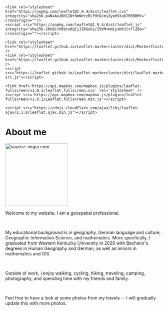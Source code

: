 <html lang="en-US">

<head>
    <meta charset='utf-8'>
    <meta http-equiv= "X-UA-Compatible" content="IE=edge">
    <meta name="viewport" content="width=device-width,maximum-scale=2">

    <link rel="stylesheet" href="https://unpkg.com/leaflet@1.9.4/dist/leaflet.css" integrity="sha256-p4NxAoJBhIIN+hmNHrzRCf9tD/miZyoHS5obTRR9BMY=" crossorigin=""/>
    <script src="https://unpkg.com/leaflet@1.9.4/dist/leaflet.js" integrity="sha256-20nQCchB9co0qIjJZRGuk2/Z9VM+kNiyxNV1lvTlZBo=" crossorigin=""></script>        
	
    <link rel="stylesheet" href="https://leaflet.github.io/Leaflet.markercluster/dist/MarkerCluster.css" />
    <link rel="stylesheet" href="https://leaflet.github.io/Leaflet.markercluster/dist/MarkerCluster.Default.css" />
    <script src="https://leaflet.github.io/Leaflet.markercluster/dist/leaflet.markercluster-src.js"></script>

    <link href='https://api.mapbox.com/mapbox.js/plugins/leaflet-fullscreen/v1.0.1/leaflet.fullscreen.css' rel='stylesheet' />
    <script src='https://api.mapbox.com/mapbox.js/plugins/leaflet-fullscreen/v1.0.1/Leaflet.fullscreen.min.js'></script>
        
    <script src="https://cdnjs.cloudflare.com/ajax/libs/leaflet-ajax/2.1.0/leaflet.ajax.min.js"></script>

</head>

<body>

<h1> About me </h1>

<a href="https://imgur.com/eKZqX44"><img src="https://i.imgur.com/eKZqX44.jpg" title="source: imgur.com" width="200" height=auto class="center"></a>


<p> Welcome to my website. I am a geospatial professional. </p> <br>

<p> My educational background is in geography, German language and culture, Geographic Information Science, and mathematics. More specfically, I graduated from Western Kentucky University in 2020 with Bachelor's degrees in Human Geography and German, as well as minors in mathematics and GIS. </p> <br>

<p> Outside of work, I enjoy walking, cycling, hiking, traveling, camping, photography, and spending time with my friends and family. </p> <br>

<p> Feel free to have a look at some photos from my travels -- I will gradually update this with more photos. </p> <br>

<div id="map" style="width: 650px; height: 500px;">

<script src= "Travel_Map.js"></script>

</body>
</html>
